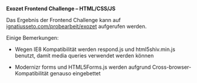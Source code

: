 **Exozet Frontend Challenge – HTML/CSS/JS**

Das Ergebnis der Frontend Challenge kann auf [ignatiusseto.com/probearbeit/exozet](ignatiusseto.com/probearbeit/exozet) aufgerufen werden.  


Einige Bemerkungen:

* Wegen IE8 Kompatibilität werden respond.js und html5shiv.min.js benutzt, damit media queries verwendet werden können

* Modernizr forms und HTML5Forms.js werden aufgrund Cross-browser-Kompatibilität genauso eingebettet